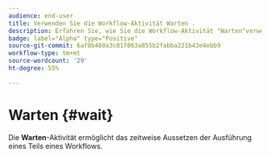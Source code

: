 ```yaml
---
audience: end-user
title: Verwenden Sie die Workflow-Aktivität Warten .
description: Erfahren Sie, wie Sie die Workflow-Aktivität "Warten"verwenden
badge: label="Alpha" type="Positive"
source-git-commit: 6af0b460a3c81f063a855b2fabba221b43e4ebb9
workflow-type: tm+mt
source-wordcount: '29'
ht-degree: 55%

---
```



# Warten {#wait}

Die **Warten**-Aktivität ermöglicht das zeitweise Aussetzen der Ausführung eines Teils eines Workflows.

